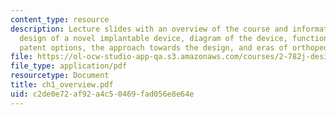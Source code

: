 ```yaml
---
content_type: resource
description: Lecture slides with an overview of the course and information about the
  design of a novel implantable device, diagram of the device, function of the device,
  patent options, the approach towards the design, and eras of orthopedic surgery.
file: https://ol-ocw-studio-app-qa.s3.amazonaws.com/courses/2-782j-design-of-medical-devices-and-implants-spring-2006/c2de0e72af92a4c50469fad056e8e64e_ch1_overview.pdf
file_type: application/pdf
resourcetype: Document
title: ch1_overview.pdf
uid: c2de0e72-af92-a4c5-0469-fad056e8e64e
---
```


